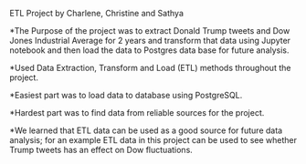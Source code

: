 ETL Project by Charlene, Christine and Sathya

*The Purpose of the project was to extract Donald Trump tweets and Dow Jones Industrial Average for 2 years and transform that data using Jupyter notebook and then load the data to Postgres data base for future analysis.


*Used Data Extraction, Transform and Load (ETL) methods throughout the project.


*Easiest part was to load data to database using PostgreSQL.


*Hardest part was to find data from reliable sources for the project.


*We learned that ETL data can be used as a good source for future data analysis; for an example ETL data in this project can be used to see whether Trump tweets has an effect on Dow fluctuations.
